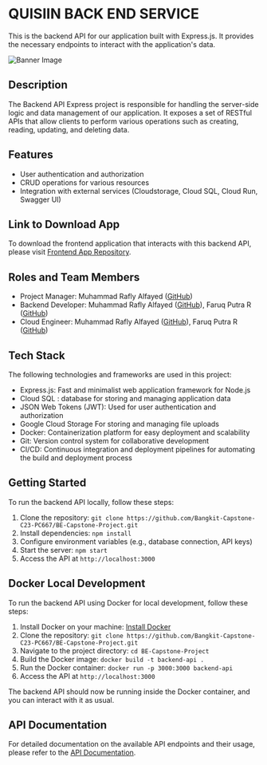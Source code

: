 # QUISIIN BACK END SERVICE

This is the backend API for our application built with Express.js. It provides the necessary endpoints to interact with the application's data.

![Banner Image](https://storage.googleapis.com/bangkit-capstone-c23-pc667-user-bucket/other/QUISIIN_C23-PC667.gslides.png)

## Description

The Backend API Express project is responsible for handling the server-side logic and data management of our application. It exposes a set of RESTful APIs that allow clients to perform various operations such as creating, reading, updating, and deleting data.

## Features

- User authentication and authorization
- CRUD operations for various resources
- Integration with external services (Cloudstorage, Cloud SQL, Cloud Run, Swagger UI)

## Link to Download App

To download the frontend application that interacts with this backend API, please visit [Frontend App Repository](https://github.com/Bangkit-Capstone-C23-PC667/FE-Capstone-Project).

## Roles and Team Members

- Project Manager: Muhammad Rafly Alfayed ([GitHub](https://github.com/Fayed06))
- Backend Developer: Muhammad Rafly Alfayed ([GitHub](https://github.com/Fayed06)), Faruq Putra R ([GitHub](https://github.com/Faruqpr))
- Cloud Engineer: Muhammad Rafly Alfayed ([GitHub](https://github.com/Fayed06)), Faruq Putra R ([GitHub](https://github.com/Faruqpr))

## Tech Stack

The following technologies and frameworks are used in this project:

- Express.js: Fast and minimalist web application framework for Node.js
- Cloud SQL : database for storing and managing application data
- JSON Web Tokens (JWT): Used for user authentication and authorization
- Google Cloud Storage For storing and managing file uploads
- Docker: Containerization platform for easy deployment and scalability
- Git: Version control system for collaborative development
- CI/CD: Continuous integration and deployment pipelines for automating the build and deployment process

## Getting Started

To run the backend API locally, follow these steps:

1. Clone the repository: `git clone https://github.com/Bangkit-Capstone-C23-PC667/BE-Capstone-Project.git`
2. Install dependencies: `npm install`
3. Configure environment variables (e.g., database connection, API keys)
4. Start the server: `npm start`
5. Access the API at `http://localhost:3000`

## Docker Local Development

To run the backend API using Docker for local development, follow these steps:

1. Install Docker on your machine: [Install Docker](https://docs.docker.com/get-docker/)
2. Clone the repository: `git clone https://github.com/Bangkit-Capstone-C23-PC667/BE-Capstone-Project.git`
3. Navigate to the project directory: `cd BE-Capstone-Project`
4. Build the Docker image: `docker build -t backend-api .`
5. Run the Docker container: `docker run -p 3000:3000 backend-api`
6. Access the API at `http://localhost:3000`

The backend API should now be running inside the Docker container, and you can interact with it as usual.

## API Documentation

For detailed documentation on the available API endpoints and their usage, please refer to the [API Documentation]( https://be-capstone-project-aethyk4pbq-et.a.run.app/).

